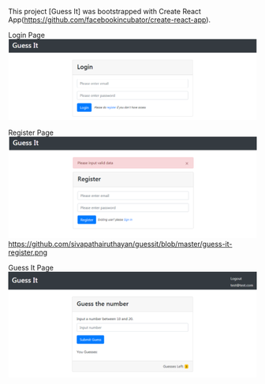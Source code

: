 This project [Guess It] was bootstrapped with Create React App(https://github.com/facebookincubator/create-react-app).


Login Page
<img src="guess-it-login.png" />

Register Page
<img src="guess-it-register.png" />
https://github.com/sivapathairuthayan/guessit/blob/master/guess-it-register.png

Guess It Page
<img src="guess-it-guess-number.png" />

